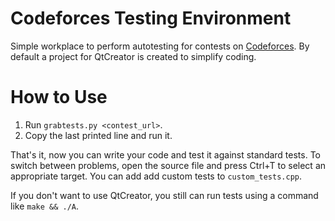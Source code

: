 # Codeforces Testing Environment

Simple workplace to perform autotesting for contests on [Codeforces](http://codeforces.com).
By default a project for QtCreator is created to simplify coding.

# How to Use
1. Run `grabtests.py <contest_url>`.
2. Copy the last printed line and run it.

That's it, now you can write your code and test it against standard tests.
To switch between problems, open the source file and press Ctrl+T to select an appropriate target.
You can add add custom tests to `custom_tests.cpp`.

If you don't want to use QtCreator, you still can run tests using a command like `make && ./A`.
